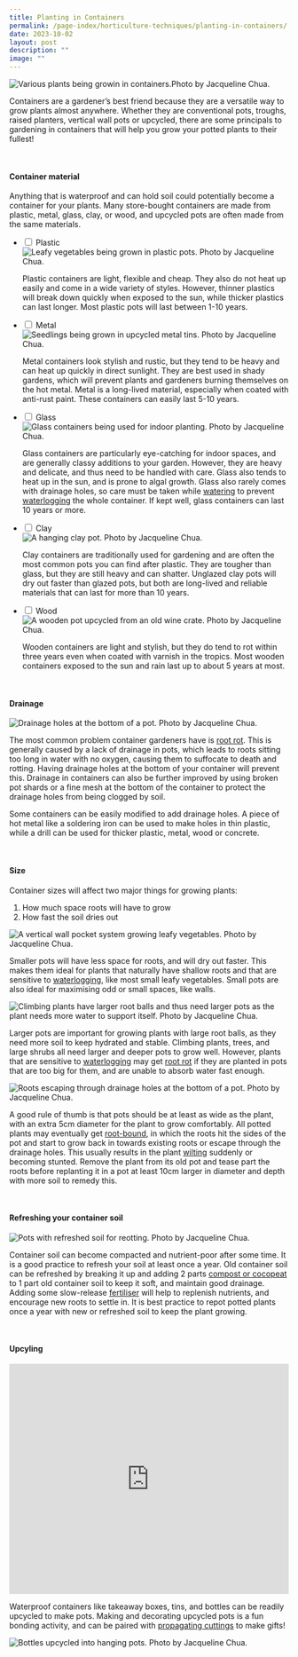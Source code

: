 ```yaml
---
title: Planting in Containers
permalink: /page-index/horticulture-techniques/planting-in-containers/
date: 2023-10-02
layout: post
description: ""
image: ""
---
```

<section>
	<img title="Various plants being growin in containers.Photo by Jacqueline Chua." src="/images/Hardscapes/ContainerGardening_JacChua%20(21).jpg">
	<p>Containers are a gardener’s best friend because they are a versatile way to grow plants almost anywhere. Whether they are conventional pots, troughs, raised planters, vertical wall pots or upcycled, there are some principals to gardening in containers that will help you grow your potted plants to their fullest!</p>
	<br>
</section>

<section>
	<h4>Container material</h4>
	<p>Anything that is waterproof and can hold soil could potentially become a container for your plants. Many store-bought containers are made from plastic, metal, glass, clay, or wood, and upcycled pots are often made from the same materials.</p>
	<ul class="jekyllcodex_accordion">
		<li><input type="checkbox" id="accordion1">
		<label for="accordion1">Plastic</label><div>
			<img title="Leafy vegetables being grown in plastic pots. Photo by Jacqueline Chua." src="/images/Hardscapes/ContainerGardening_JacChua%20(13).jpg">
			<p>Plastic containers are light, flexible and cheap. They also do not heat up easily and come in a wide variety of styles. However, thinner plastics will break down quickly when exposed to the sun, while thicker plastics can last longer. Most plastic pots will last between 1-10 years.</p>
		</div></li>
		<li><input type="checkbox" id="accordion2">
		<label for="accordion2">Metal</label><div>
			<img title="Seedlings being grown in upcycled metal tins. Photo by Jacqueline Chua." src="/images/Hardscapes/Upcycling_JacChua%20(2).jpg">
			<p>Metal containers look stylish and rustic, but they tend to be heavy and can heat up quickly in direct sunlight. They are best used in shady gardens, which will prevent plants and gardeners burning themselves on the hot metal. Metal is a long-lived material, especially when coated with anti-rust paint. These containers can easily last 5-10 years.</p>
		</div></li>
		<li><input type="checkbox" id="accordion3">
		<label for="accordion3">Glass</label><div>
			<img title="Glass containers being used for indoor planting. Photo by Jacqueline Chua." src="/images/Hardscapes/Growlight_JacChua%20(1).jpg">
			<p>Glass containers are particularly eye-catching for indoor spaces, and are generally classy additions to your garden. However, they are heavy and delicate, and thus need to be handled with care. Glass also tends to heat up in the sun, and is prone to algal growth. Glass also rarely comes with drainage holes, so care must be taken while <a href="/page-index/horticulture-techniques/watering/">watering</a> to prevent <a href="/page-index/plant-problems/root-rot/">waterlogging</a> the whole container. If kept well, glass containers can last 10 years or more.</p>
		</div></li>
		<li><input type="checkbox" id="accordion4">
		<label for="accordion4">Clay</label><div>
			<img title="A hanging clay pot. Photo by Jacqueline Chua." src="/images/Hardscapes/ContainerGardening_JacChua%20(20).jpg">
			<p>Clay containers are traditionally used for gardening and are often the most common pots you can find after plastic. They are tougher than glass, but they are still heavy and can shatter. Unglazed clay pots will dry out faster than glazed pots, but both are long-lived and reliable materials that can last for more than 10 years.</p> 
				</div></li>
		<li><input type="checkbox" id="accordion5">
		<label for="accordion5">Wood</label><div>	
			<img title="A wooden pot upcycled from an old wine crate. Photo by Jacqueline Chua." src="/images/Hardscapes/ContainerGardening_JacChua%20(11).jpg">
<p>Wooden containers are light and stylish, but they do tend to rot within three years even when coated with varnish in the tropics. Most wooden containers exposed to the sun and rain last up to about 5 years at most.</p>
		</div></li>
	</ul>
	<br>


<section>
	<h4>Drainage</h4>
	<img title="Drainage holes at the bottom of a pot. Photo by Jacqueline Chua." src="/images/Hardscapes/drainageholes_jacchua.jpg">
	<p>The most common problem container gardeners have is <a href="/page-index/plant-problems/root-rot">root rot</a>. This is generally caused by a lack of drainage in pots, which leads to roots sitting too long in water with no oxygen, causing them to suffocate to death and rotting.   
Having drainage holes at the bottom of your container will prevent this. Drainage in containers can also be further improved by using broken pot shards or a fine mesh at the bottom of the container to protect the drainage holes from being clogged by soil.</p>
	<p>Some containers can be easily modified to add drainage holes. A piece of hot metal like a soldering iron can be used to make holes in thin plastic, while a drill can be used for thicker plastic, metal, wood or concrete.</p>
	<br>
</section>

<section>
	<h4>Size</h4>
	<p>Container sizes will affect two major things for growing plants:</p>
	<ol>
		<li>How much space roots will have to grow</li>
		<li>How fast the soil dries out</li>
		</ol>
		<img title="A vertical wall pocket system growing leafy vegetables. Photo by Jacqueline Chua." src="/images/Hardscapes/ContainerGardening_JacChua%20(8).jpg">
	<p>Smaller pots will have less space for roots, and will dry out faster. This makes them ideal for plants that naturally have shallow roots and that are sensitive to <a href="/page-index/plant-problems/waterlogging/">waterlogging</a>, like most small leafy vegetables. Small pots are also ideal for maximising odd or small spaces, like walls.</p> 
	<img title="Climbing plants have larger root balls and thus need larger pots as the plant needs more water to support itself. Photo by Jacqueline Chua." src="/images/Hardscapes/Trellis_JacChua.jpg">
	<p>Larger pots are important for growing plants with large root balls, as they need more soil to keep hydrated and stable. Climbing plants, trees, and large shrubs all need larger and deeper pots to grow well. However, plants that are sensitive to <a href="/page-index/plant-problems/waterlogging/">waterlogging</a> may get <a href="/page-index/plant-problems/root-rot/">root rot</a> if they are planted in pots that are too big for them, and are unable to absorb water fast enough. </p>
		<img title="Roots escaping through drainage holes at the bottom of a pot. Photo by Jacqueline Chua." src="/images/Plant%20problems/rootbound_jacchua_2.jpg">
	<p>A good rule of thumb is that pots should be at least as wide as the plant, with an extra 5cm diameter for the plant to grow comfortably. All potted plants may eventually get <a href="/page-index/plant-problems/root-bound/">root-bound</a>,  in which the roots hit the sides of the pot and start to grow back in towards existing roots or escape through the drainage holes. This usually results in the plant <a href="/page-index/plant-problems/wilting/">wilting</a> suddenly or becoming stunted.  Remove the plant from its old pot and tease part the roots before replanting it in a pot at least 10cm larger in diameter and depth with more soil to remedy this. </p>
</section>
<br>	
<section>
	<h4>Refreshing your container soil</h4>
	<img title="Pots with refreshed soil for reotting. Photo by Jacqueline Chua." src="/images/Hardscapes/ContainerGardening_JacChua%20(1).jpg">
	<p>Container soil can become compacted and nutrient-poor after some time. It is a good practice to refresh your soil at least once a year. Old container soil can be refreshed by breaking it up and adding 2 parts <a href="/page-index/horticulture-techniques/soil-amendments/">compost or cocopeat</a> to 1 part old container soil to keep it soft, and maintain good drainage. Adding some slow-release <a href="/page-index/horticulture-techniques/fertilising/">fertiliser</a> will help to replenish nutrients, and encourage new roots to settle in. It is best practice to repot potted plants once a year with new or refreshed soil to keep the plant growing.</p>
</section>
	<br>
	<section>
		<h4>Upcyling</h4>
<iframe width="100%" height="415" src="https://www.youtube.com/embed/pVZePRlmgio?si=4tAeloA2jB9yGgWo" title="YouTube video player" frameborder="0" allow="accelerometer; autoplay; clipboard-write; encrypted-media; gyroscope; picture-in-picture; web-share" allowfullscreen=""></iframe>	<br>
<p>Waterproof containers like takeaway boxes, tins, and bottles can be readily upcycled to make pots. Making and decorating upcycled pots is a fun bonding activity, and can be paired with <a href="/page-index/horticulture-techniques/propagating-by-cuttings/">propagating cuttings</a> to make gifts!</p>
		<img title="Bottles upcycled into hanging pots. Photo by Jacqueline Chua." src="/images/Hardscapes/Upcycling_JacChua%20(17).jpg"></section></section>